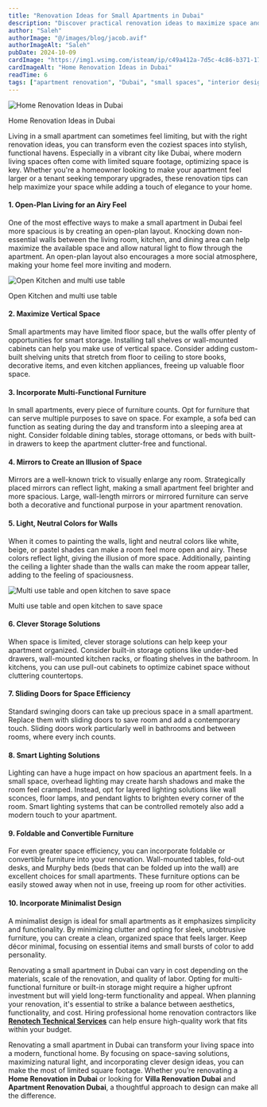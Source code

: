 ```yaml
---
title: "Renovation Ideas for Small Apartments in Dubai"
description: "Discover practical renovation ideas to maximize space and style in small Dubai apartments, including open-plan living, vertical storage, and multi-functional furniture."
author: "Saleh"
authorImage: "@/images/blog/jacob.avif"
authorImageAlt: "Saleh"
pubDate: 2024-10-09
cardImage: "https://img1.wsimg.com/isteam/ip/c49a412a-7d5c-4c86-b371-17b58bdd84ac/pexels-heyho-7587781.jpg/:/rs=w:1280"
cardImageAlt: "Home Renovation Ideas in Dubai"
readTime: 6
tags: ["apartment renovation", "Dubai", "small spaces", "interior design", "home improvement"]
---
```


![Home Renovation Ideas in Dubai](https://img1.wsimg.com/isteam/ip/c49a412a-7d5c-4c86-b371-17b58bdd84ac/pexels-heyho-7587781.jpg/:/rs=w:1280 "Home Renovation Ideas in Dubai")

Home Renovation Ideas in Dubai

Living in a small apartment can sometimes feel limiting, but with the right renovation ideas, you can transform even the coziest spaces into stylish, functional havens. Especially in a vibrant city like Dubai, where modern living spaces often come with limited square footage, optimizing space is key. Whether you're a homeowner looking to make your apartment feel larger or a tenant seeking temporary upgrades, these renovation tips can help maximize your space while adding a touch of elegance to your home.

#### 1.  **Open-Plan Living for an Airy Feel**

One of the most effective ways to make a small apartment in Dubai feel more spacious is by creating an open-plan layout. Knocking down non-essential walls between the living room, kitchen, and dining area can help maximize the available space and allow natural light to flow through the apartment. An open-plan layout also encourages a more social atmosphere, making your home feel more inviting and modern.

  

![Open Kitchen and multi use table](https://img1.wsimg.com/isteam/ip/c49a412a-7d5c-4c86-b371-17b58bdd84ac/pexels-jonathanborba-10115005.jpg/:/rs=w:1280 "Open Kitchen and multi use table")

Open Kitchen and multi use table

#### 2.  **Maximize Vertical Space**

Small apartments may have limited floor space, but the walls offer plenty of opportunities for smart storage. Installing tall shelves or wall-mounted cabinets can help you make use of vertical space. Consider adding custom-built shelving units that stretch from floor to ceiling to store books, decorative items, and even kitchen appliances, freeing up valuable floor space.

#### 3.  **Incorporate Multi-Functional Furniture**

In small apartments, every piece of furniture counts. Opt for furniture that can serve multiple purposes to save on space. For example, a sofa bed can function as seating during the day and transform into a sleeping area at night. Consider foldable dining tables, storage ottomans, or beds with built-in drawers to keep the apartment clutter-free and functional.

#### 4.  **Mirrors to Create an Illusion of Space**

Mirrors are a well-known trick to visually enlarge any room. Strategically placed mirrors can reflect light, making a small apartment feel brighter and more spacious. Large, wall-length mirrors or mirrored furniture can serve both a decorative and functional purpose in your apartment renovation.

#### 5.  **Light, Neutral Colors for Walls**

When it comes to painting the walls, light and neutral colors like white, beige, or pastel shades can make a room feel more open and airy. These colors reflect light, giving the illusion of more space. Additionally, painting the ceiling a lighter shade than the walls can make the room appear taller, adding to the feeling of spaciousness.

  

![Multi use table and open kitchen to save space](https://img1.wsimg.com/isteam/ip/c49a412a-7d5c-4c86-b371-17b58bdd84ac/pexels-heyho-7534296.jpg/:/cr=t:0%25,l:0%25,w:100%25,h:100%25/rs=w:1280 "Multi use table and open kitchen to save space")

Multi use table and open kitchen to save space

#### 6.  **Clever Storage Solutions**

When space is limited, clever storage solutions can help keep your apartment organized. Consider built-in storage options like under-bed drawers, wall-mounted kitchen racks, or floating shelves in the bathroom. In kitchens, you can use pull-out cabinets to optimize cabinet space without cluttering countertops.

#### 7.  **Sliding Doors for Space Efficiency**

Standard swinging doors can take up precious space in a small apartment. Replace them with sliding doors to save room and add a contemporary touch. Sliding doors work particularly well in bathrooms and between rooms, where every inch counts.

#### 8.  **Smart Lighting Solutions**

Lighting can have a huge impact on how spacious an apartment feels. In a small space, overhead lighting may create harsh shadows and make the room feel cramped. Instead, opt for layered lighting solutions like wall sconces, floor lamps, and pendant lights to brighten every corner of the room. Smart lighting systems that can be controlled remotely also add a modern touch to your apartment.

#### 9.  **Foldable and Convertible Furniture**

For even greater space efficiency, you can incorporate foldable or convertible furniture into your renovation. Wall-mounted tables, fold-out desks, and Murphy beds (beds that can be folded up into the wall) are excellent choices for small apartments. These furniture options can be easily stowed away when not in use, freeing up room for other activities.

#### 10.  **Incorporate Minimalist Design**

A minimalist design is ideal for small apartments as it emphasizes simplicity and functionality. By minimizing clutter and opting for sleek, unobtrusive furniture, you can create a clean, organized space that feels larger. Keep décor minimal, focusing on essential items and small bursts of color to add personality.

Renovating a small apartment in Dubai can vary in cost depending on the materials, scale of the renovation, and quality of labor. Opting for multi-functional furniture or built-in storage might require a higher upfront investment but will yield long-term functionality and appeal. When planning your renovation, it's essential to strike a balance between aesthetics, functionality, and cost. Hiring professional home renovation contractors like  [**Renotech Technical Services**](https://renovtekdubai.com/)  can help ensure high-quality work that fits within your budget.

Renovating a small apartment in Dubai can transform your living space into a modern, functional home. By focusing on space-saving solutions, maximizing natural light, and incorporating clever design ideas, you can make the most of limited square footage. Whether you’re renovating a  **Home Renovation in Dubai**  or looking for  **Villa Renovation Dubai**  and  **Apartment Renovation Dubai**, a thoughtful approach to design can make all the difference.